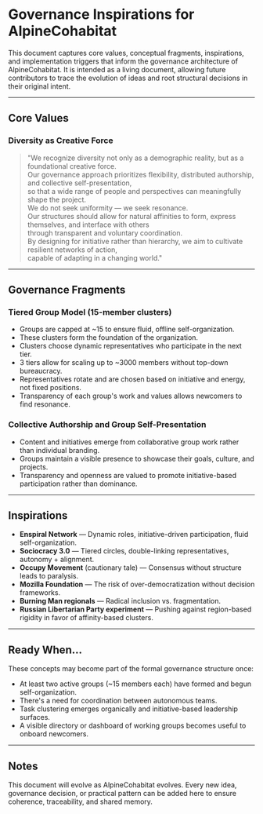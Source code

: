 # Governance Inspirations for AlpineCohabitat

This document captures core values, conceptual fragments, inspirations, and implementation triggers 
that inform the governance architecture of AlpineCohabitat. It is intended as a living document, 
allowing future contributors to trace the evolution of ideas and root structural decisions in their 
original intent.

---

## Core Values

### Diversity as Creative Force

> "We recognize diversity not only as a demographic reality, but as a foundational creative force.  
> Our governance approach prioritizes flexibility, distributed authorship, and collective self-presentation,  
> so that a wide range of people and perspectives can meaningfully shape the project.  
> We do not seek uniformity — we seek resonance.  
> Our structures should allow for natural affinities to form, express themselves, and interface with others  
> through transparent and voluntary coordination.  
> By designing for initiative rather than hierarchy, we aim to cultivate resilient networks of action,  
> capable of adapting in a changing world."

---

## Governance Fragments

### Tiered Group Model (15-member clusters)

- Groups are capped at ~15 to ensure fluid, offline self-organization.
- These clusters form the foundation of the organization.
- Clusters choose dynamic representatives who participate in the next tier.
- 3 tiers allow for scaling up to ~3000 members without top-down bureaucracy.
- Representatives rotate and are chosen based on initiative and energy, not fixed positions.
- Transparency of each group's work and values allows newcomers to find resonance.

### Collective Authorship and Group Self-Presentation

- Content and initiatives emerge from collaborative group work rather than individual branding.
- Groups maintain a visible presence to showcase their goals, culture, and projects.
- Transparency and openness are valued to promote initiative-based participation rather than dominance.

---

## Inspirations

- **Enspiral Network** — Dynamic roles, initiative-driven participation, fluid self-organization.
- **Sociocracy 3.0** — Tiered circles, double-linking representatives, autonomy + alignment.
- **Occupy Movement** (cautionary tale) — Consensus without structure leads to paralysis.
- **Mozilla Foundation** — The risk of over-democratization without decision frameworks.
- **Burning Man regionals** — Radical inclusion vs. fragmentation.
- **Russian Libertarian Party experiment** — Pushing against region-based rigidity in favor of affinity-based clusters.

---

## Ready When...

These concepts may become part of the formal governance structure once:

- At least two active groups (~15 members each) have formed and begun self-organization.
- There's a need for coordination between autonomous teams.
- Task clustering emerges organically and initiative-based leadership surfaces.
- A visible directory or dashboard of working groups becomes useful to onboard newcomers.

---

## Notes

This document will evolve as AlpineCohabitat evolves. Every new idea, governance decision, or practical pattern 
can be added here to ensure coherence, traceability, and shared memory.